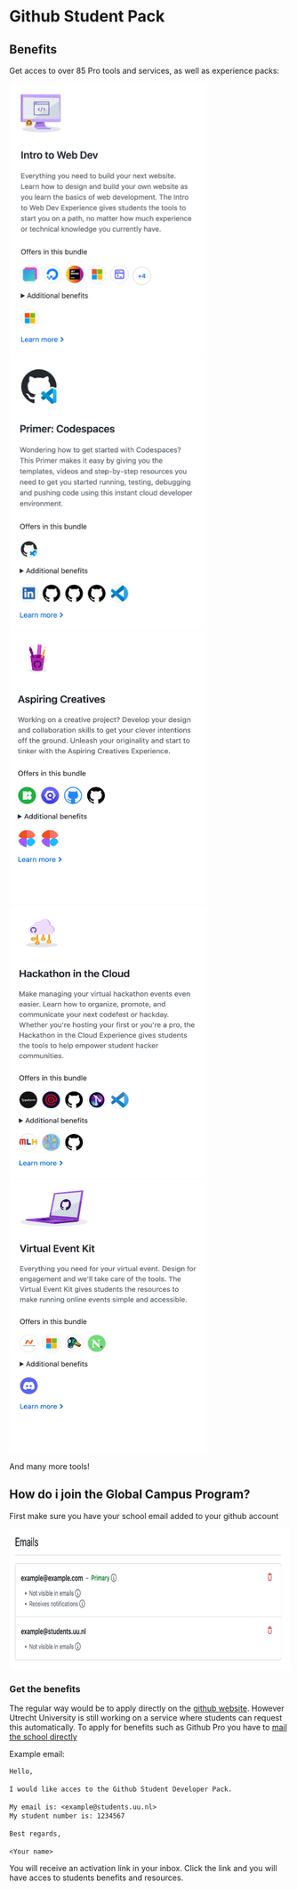# Github Student Pack

## Benefits

Get acces to over 85 Pro tools and services, as well as experience packs:

<img src="assets/intro-to-web-dev.png" alt="intro to web dev" width="356" height="489"/> <img src="assets/primer-codespaces.png" alt="primer: codespaces" width="356" height="489"/>
<img src="assets/aspiring-creatives.png" alt="aspiring creatives" width="356" height="489"/> <img src="assets/cloud-hackathon.png" alt="hackathon in the cloud" width="356" height="489"/>
<img src="assets/virtual-event-kit.png" alt="virtual event kit" width="356" height="489"/>

And many more tools!

## How do i join the Global Campus Program?

First make sure you have your school email added to your github account

<img src="assets/email-section.png" alt="email section" width="720" height="252"/>

### Get the benefits

The regular way would be to apply directly on the [github website](https://education.github.com/discount_requests/pack_application).
However Utrecht University is still working on a service where students can request this automatically.
To apply for benefits such as Github Pro you have to [mail the school directly](mailto:research.engineering@uu.nl)

Example email:

```text
Hello, 

I would like acces to the Github Student Developer Pack.

My email is: <example@students.uu.nl>
My student number is: 1234567

Best regards,

<Your name>
```

You will receive an activation link in your inbox. Click the link and you will have acces to students benefits and resources.
